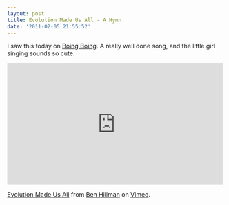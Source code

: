 ```yaml
---
layout: post
title: Evolution Made Us All - A Hymn
date: '2011-02-05 21:55:52'
---
```


I saw this today on [Boing Boing](http://www.boingboing.net/2011/02/05/hymn-to-evolution-su.html). A really well done song, and the little girl singing sounds so cute.

<iframe frameborder="0" height="281" src="http://player.vimeo.com/video/19416924?color=30871D" width="500"></iframe>

[Evolution Made Us All](http://vimeo.com/19416924) from [Ben Hillman](http://vimeo.com/user832355) on [Vimeo](http://vimeo.com).